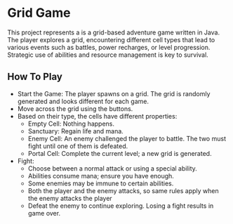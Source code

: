 # Grid Game #
This project represents a is a grid-based adventure game written in Java. The player explores a grid, encountering different cell types that lead to various events such as battles, power recharges, or level progression. Strategic use of abilities and resource management is key to survival.

## How To Play ##
- Start the Game: The player spawns on a grid. The grid is randomly generated and looks different for each game.
- Move across the grid using the buttons.
-  Based on their type, the cells have different properties:
    - Empty Cell: Nothing happens.
    - Sanctuary: Regain life and mana.
    - Enemy Cell: An enemy challenged the player to battle. The two must fight until one of them is defeated.
    - Portal Cell: Complete the current level; a new grid is generated.
- Fight:
  - Choose between a normal attack or using a special ability.
  - Abilities consume mana; ensure you have enough.
  - Some enemies may be immune to certain abilities.
  - Both the player and the enemy attacks, so same rules apply when the enemy attacks the player
  - Defeat the enemy to continue exploring. Losing a fight results in game over.
 
